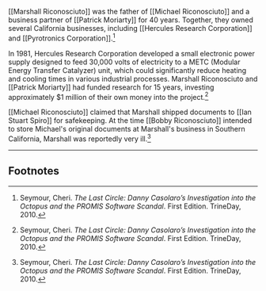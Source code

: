 [[Marshall Riconosciuto]] was the father of [[Michael Riconosciuto]] and a business partner of [[Patrick Moriarty]] for 40 years. Together, they owned several California businesses, including [[Hercules Research Corporation]] and [[Pyrotronics Corporation]].[^1]

In 1981, Hercules Research Corporation developed a small electronic power supply designed to feed 30,000 volts of electricity to a METC (Modular Energy Transfer Catalyzer) unit, which could significantly reduce heating and cooling times in various industrial processes. Marshall Riconosciuto and [[Patrick Moriarty]] had funded research for 15 years, investing approximately $1 million of their own money into the project.[^1]

[[Michael Riconosciuto]] claimed that Marshall shipped documents to [[Ian Stuart Spiro]] for safekeeping. At the time [[Bobby Riconosciuto]] intended to store Michael's original documents at Marshall's business in Southern California, Marshall was reportedly very ill.[^1]

---
## Footnotes

[^1]: Seymour, Cheri. *The Last Circle: Danny Casolaro’s Investigation into the Octopus and the PROMIS Software Scandal*. First Edition. TrineDay, 2010.
